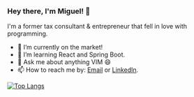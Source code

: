### Hey there, I'm Miguel! 👋

I'm a former tax consultant & entrepreneur that fell in love with programming.

<!--
**miguelvaladas/miguelvaladas** is a ✨ _special_ ✨ repository because its `README.md` (this file) appears on your GitHub profile.

Here are some ideas to get you started:
-->
- 🔭 I’m currently on the market!
- 🌱 I’m learning React and Spring Boot.
- 💬 Ask me about anything VIM 😄
- 📫 How to reach me by: <a href="mailto:airesvaladas@gmail.com">Email</a> or <a href="https://www.linkedin.com/in/miguel-valadas/">LinkedIn</a>.

[![Top Langs](https://github-readme-stats.vercel.app/api/top-langs/?username=miguelvaladas)](https://github.com/anuraghazra/github-readme-stats)
